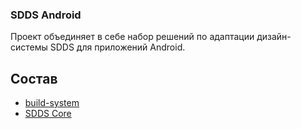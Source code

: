 ### SDDS Android

Проект объединяет в себе набор решений по адаптации дизайн-системы SDDS для приложений Android.

## Состав
- [build-system](./build-system/README.MD)
- [SDDS Core](./sdds-core/README.MD)
